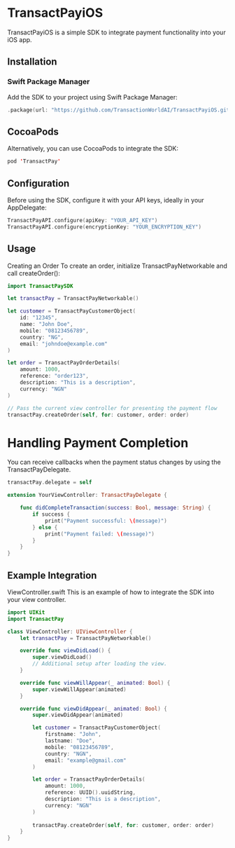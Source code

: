 # TransactPayiOS

TransactPayiOS is a simple SDK to integrate payment functionality into your iOS app.

## Installation

### Swift Package Manager
Add the SDK to your project using Swift Package Manager:

```swift
.package(url: "https://github.com/TransactionWorldAI/TransactPayiOS.git", from: "1.0.0")
```
## CocoaPods
Alternatively, you can use CocoaPods to integrate the SDK:
```swift
pod 'TransactPay'
```
## Configuration
Before using the SDK, configure it with your API keys, ideally in your AppDelegate:

```swift
TransactPayAPI.configure(apiKey: "YOUR_API_KEY")
TransactPayAPI.configure(encryptionKey: "YOUR_ENCRYPTION_KEY")
```
## Usage
Creating an Order
To create an order, initialize TransactPayNetworkable and call createOrder():

```swift
import TransactPaySDK

let transactPay = TransactPayNetworkable()

let customer = TransactPayCustomerObject(
    id: "12345",
    name: "John Doe",
    mobile: "08123456789",
    country: "NG",
    email: "johndoe@example.com"
)

let order = TransactPayOrderDetails(
    amount: 1000,
    reference: "order123",
    description: "This is a description",
    currency: "NGN"
)

// Pass the current view controller for presenting the payment flow
transactPay.createOrder(self, for: customer, order: order)
```

# Handling Payment Completion
You can receive callbacks when the payment status changes by using the TransactPayDelegate.

```swift
transactPay.delegate = self

extension YourViewController: TransactPayDelegate {

    func didCompleteTransaction(success: Bool, message: String) {
        if success {
            print("Payment successful: \(message)")
        } else {
            print("Payment failed: \(message)")
        }
    }
}
```

## Example Integration
ViewController.swift
This is an example of how to integrate the SDK into your view controller.

```swift
import UIKit
import TransactPay

class ViewController: UIViewController {
    let transactPay = TransactPayNetworkable()

    override func viewDidLoad() {
        super.viewDidLoad()
        // Additional setup after loading the view.
    }

    override func viewWillAppear(_ animated: Bool) {
        super.viewWillAppear(animated)
    }

    override func viewDidAppear(_ animated: Bool) {
        super.viewDidAppear(animated)

        let customer = TransactPayCustomerObject(
            firstname: "John",
            lastname: "Doe",
            mobile: "08123456789",
            country: "NGN",
            email: "example@gmail.com"
        )

        let order = TransactPayOrderDetails(
            amount: 1000,
            reference: UUID().uuidString,
            description: "This is a description",
            currency: "NGN"
        )
        
        transactPay.createOrder(self, for: customer, order: order)
    }
}
```

